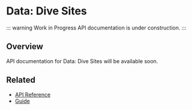 # Data: Dive Sites

::: warning Work in Progress
API documentation is under construction.
:::

## Overview

API documentation for Data: Dive Sites will be available soon.

## Related

- [API Reference](/api/)
- [Guide](/guide/)
